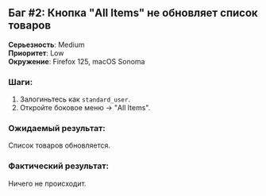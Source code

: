 ## Баг #2: Кнопка "All Items" не обновляет список товаров

**Серьезность**: Medium  
**Приоритет**: Low  
**Окружение**: Firefox 125, macOS Sonoma  

### Шаги:
1. Залогиньтесь как `standard_user`.
2. Откройте боковое меню → "All Items".

### Ожидаемый результат:
Список товаров обновляется.

### Фактический результат:
Ничего не происходит.